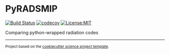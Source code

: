 PyRADSMIP
==============================
[![Build Status](https://travis-ci.com/hdrake/pyradsmip.svg?branch=master)](https://travis-ci.com/hdrake/pyradsmip)
[![codecov](https://codecov.io/gh/hdrake/pyradsmip/branch/master/graph/badge.svg)](https://codecov.io/gh/hdrake/pyradsmip)
[![License:MIT](https://img.shields.io/badge/License-MIT-lightgray.svg?style=flt-square)](https://opensource.org/licenses/MIT)

Comparing python-wrapped radiation codes

--------

<p><small>Project based on the <a target="_blank" href="https://github.com/jbusecke/cookiecutter-science-project">cookiecutter science project template</a>.</small></p>
